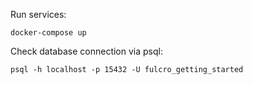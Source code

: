 Run services:

```shell script
docker-compose up
```

Check database connection via psql:
```shell script
psql -h localhost -p 15432 -U fulcro_getting_started
```